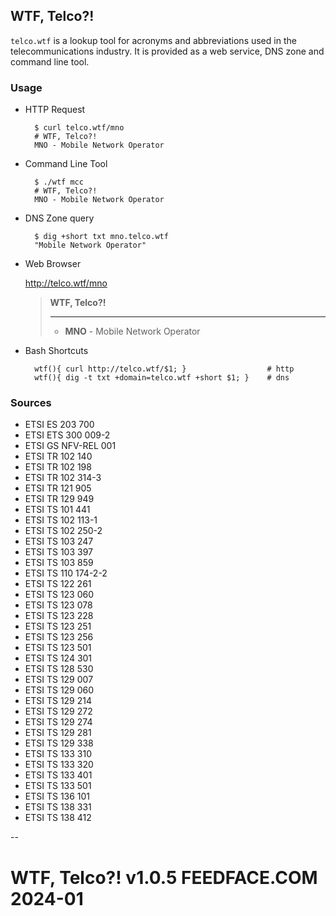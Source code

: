 
## WTF, Telco?!

`telco.wtf` is a lookup tool for acronyms and abbreviations used in the telecommunications industry. It is provided as a web service, DNS zone and command line tool. 

### Usage


* HTTP Request

		$ curl telco.wtf/mno
		# WTF, Telco?!
		MNO - Mobile Network Operator

* Command Line Tool

		$ ./wtf mcc
		# WTF, Telco?!
		MNO - Mobile Network Operator

* DNS Zone query

		$ dig +short txt mno.telco.wtf
		"Mobile Network Operator"
	    

* Web Browser

	<http://telco.wtf/mno>
  >
  >  **WTF, Telco?!** 
  >  
  >  ---
  >
  >  * **MNO** - Mobile Network Operator
  >  


* Bash Shortcuts

		wtf(){ curl http://telco.wtf/$1; }                  # http
		wtf(){ dig -t txt +domain=telco.wtf +short $1; }    # dns



### Sources

  * ETSI ES 203 700
  * ETSI ETS 300 009-2
  * ETSI GS NFV-REL 001
  * ETSI TR 102 140
  * ETSI TR 102 198
  * ETSI TR 102 314-3
  * ETSI TR 121 905
  * ETSI TR 129 949
  * ETSI TS 101 441
  * ETSI TS 102 113-1
  * ETSI TS 102 250-2
  * ETSI TS 103 247
  * ETSI TS 103 397
  * ETSI TS 103 859
  * ETSI TS 110 174-2-2
  * ETSI TS 122 261
  * ETSI TS 123 060
  * ETSI TS 123 078
  * ETSI TS 123 228
  * ETSI TS 123 251
  * ETSI TS 123 256
  * ETSI TS 123 501
  * ETSI TS 124 301
  * ETSI TS 128 530
  * ETSI TS 129 007
  * ETSI TS 129 060
  * ETSI TS 129 214
  * ETSI TS 129 272
  * ETSI TS 129 274
  * ETSI TS 129 281
  * ETSI TS 129 338
  * ETSI TS 133 310
  * ETSI TS 133 320
  * ETSI TS 133 401
  * ETSI TS 133 501
  * ETSI TS 136 101
  * ETSI TS 138 331
  * ETSI TS 138 412


--
 # WTF, Telco?! v1.0.5 FEEDFACE.COM 2024-01

